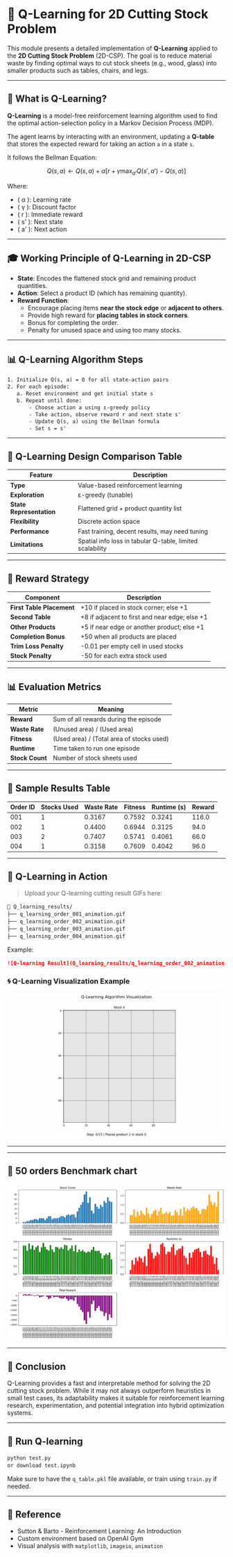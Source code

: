 # 🧠 Q-Learning for 2D Cutting Stock Problem

This module presents a detailed implementation of **Q-Learning** applied to the **2D Cutting Stock Problem** (2D-CSP). The goal is to reduce material waste by finding optimal ways to cut stock sheets (e.g., wood, glass) into smaller products such as tables, chairs, and legs.

---

## 🌈 What is Q-Learning?

**Q-Learning** is a model-free reinforcement learning algorithm used to find the optimal action-selection policy in a Markov Decision Process (MDP).

The agent learns by interacting with an environment, updating a **Q-table** that stores the expected reward for taking an action `a` in a state `s`.

It follows the Bellman Equation:

$$
Q(s, a) \leftarrow Q(s, a) + \alpha \left[r + \gamma \max_{a'} Q(s', a') - Q(s, a)\right]
$$

Where:
- \( α \): Learning rate
- \( γ \): Discount factor
- \( r \): Immediate reward
- \( s' \): Next state
- \( a' \): Next action

---

## 🎓 Working Principle of Q-Learning in 2D-CSP

- **State**: Encodes the flattened stock grid and remaining product quantities.
- **Action**: Select a product ID (which has remaining quantity).
- **Reward Function**:
  - Encourage placing items **near the stock edge** or **adjacent to others**.
  - Provide high reward for **placing tables in stock corners**.
  - Bonus for completing the order.
  - Penalty for unused space and using too many stocks.

---

## 📊 Q-Learning Algorithm Steps

```text
1. Initialize Q(s, a) = 0 for all state-action pairs
2. For each episode:
   a. Reset environment and get initial state s
   b. Repeat until done:
       - Choose action a using ε-greedy policy
       - Take action, observe reward r and next state s'
       - Update Q(s, a) using the Bellman formula
       - Set s = s'
```

---

## 🔢 Q-Learning Design Comparison Table

| Feature                | Description                                                                 |
|------------------------|-----------------------------------------------------------------------------|
| **Type**              | Value-based reinforcement learning                                           |
| **Exploration**       | ε-greedy (tunable)                                                         |
| **State Representation** | Flattened grid + product quantity list                                   |
| **Flexibility**       | Discrete action space                                                        |
| **Performance**       | Fast training, decent results, may need tuning                              |
| **Limitations**       | Spatial info loss in tabular Q-table, limited scalability                  |

---

## 🔄 Reward Strategy

| Component                 | Description                                                                 |
|---------------------------|-----------------------------------------------------------------------------|
| **First Table Placement**| +10 if placed in stock corner; else +1                                      |
| **Second Table**         | +8 if adjacent to first and near edge; else +1                              |
| **Other Products**       | +5 if near edge or another product; else +1                                 |
| **Completion Bonus**     | +50 when all products are placed                                             |
| **Trim Loss Penalty**    | -0.01 per empty cell in used stocks                                          |
| **Stock Penalty**        | -50 for each extra stock used                                                |

---

## 📊 Evaluation Metrics

| Metric         | Meaning                                                   |
|----------------|-----------------------------------------------------------|
| **Reward**      | Sum of all rewards during the episode                     |
| **Waste Rate**  | (Unused area) / (Used area)                               |
| **Fitness**     | (Used area) / (Total area of stocks used)                |
| **Runtime**     | Time taken to run one episode                            |
| **Stock Count** | Number of stock sheets used                              |

---

## 🔄 Sample Results Table

| Order ID | Stocks Used | Waste Rate | Fitness | Runtime (s) | Reward |
|----------|-------------|------------|---------|--------------|--------|
| 001      | 1           | 0.3167     | 0.7592  | 0.3241       | 116.0  |
| 002      | 1           | 0.4400     | 0.6944  | 0.3125       | 94.0   |
| 003      | 2           | 0.7407     | 0.5741  | 0.4061       | 66.0   |
| 004      | 1           | 0.3158     | 0.7609  | 0.4042       | 96.0   |

---

## 🔦 Q-Learning in Action

> Upload your Q-learning cutting result GIFs here:

```bash
📁 Q_learning_results/
├── q_learning_order_001_animation.gif
├── q_learning_order_002_animation.gif
├── q_learning_order_003_animation.gif
├── q_learning_order_004_animation.gif
```

Example:
```markdown
![Q-learning Result](Q_learning_results/q_learning_order_002_animation.gif)
```

### 🌀 Q-Learning Visualization Example

![Q-Learning Cutting Demo](Q_learning_results/q_learning_order_001_animation.gif)


---

---

## 🔄 50 orders Benchmark chart
![BenchMark_Chart](Q_learning_raw/results/benchmark_chart.png)


---

## 🎉 Conclusion

Q-Learning provides a fast and interpretable method for solving the 2D cutting stock problem. While it may not always outperform heuristics in small test cases, its adaptability makes it suitable for reinforcement learning research, experimentation, and potential integration into hybrid optimization systems.

---

## 🔧 Run Q-learning

```bash
python test.py
or download test.ipynb
```

Make sure to have the `q_table.pkl` file available, or train using `train.py` if needed.

---

## 📜 Reference

- Sutton & Barto - Reinforcement Learning: An Introduction
- Custom environment based on OpenAI Gym
- Visual analysis with `matplotlib`, `imageio`, `animation`

